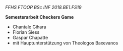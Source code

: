 *FFHS FTOOP.BSc INF 2018.BE1.FS19*

**Semesterarbeit Checkers Game**

* Chantale Gihara
* Florian Siess
* Gaspar Chapatte
* mit Hauptunterstützung von Theologos Baxevanos
